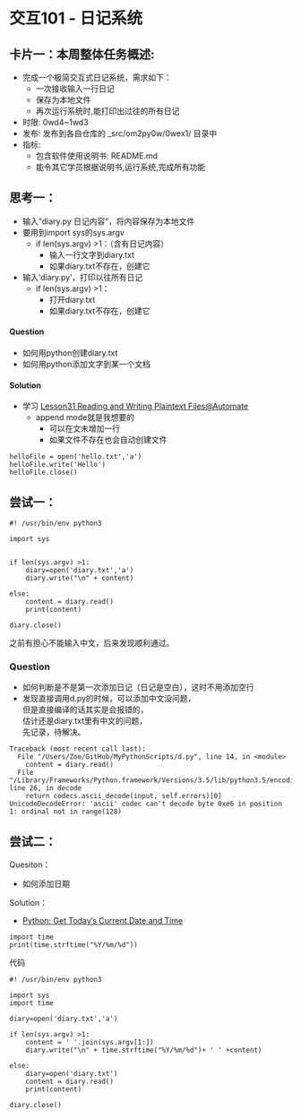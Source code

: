 # 交互101 - 日记系统

## 卡片一：本周整体任务概述:

- 完成一个极简交互式日记系统，需求如下：
	- 一次接收输入一行日记
	- 保存为本地文件
	- 再次运行系统时,能打印出过往的所有日记
- 时限: 0wd4~1wd3
- 发布: 发布到各自仓库的 _src/om2py0w/0wex1/ 目录中
- 指标:
	- 包含软件使用说明书: README.md
	- 能令其它学员根据说明书,运行系统,完成所有功能

## 思考一：

-  输入“diary.py 日记内容”，将内容保存为本地文件
- 要用到import sys的sys.argv
	- if len(sys.argv) >1：（含有日记内容）
		- 输入一行文字到diary.txt
		- 如果diary.txt不存在，创建它
- 输入‘diary.py’，打印以往所有日记
	- if len(sys.argv) >1：
		- 打开diary.txt	 
		- 如果diary.txt不存在，创建它

#### Question

- 如何用python创建diary.txt
- 如何用python添加文字到某一个文档

#### Solution

- 学习 [Lesson31 Reading and Writing Plaintext Files@Automate](https://www.udemy.com/automate/learn/#/lecture/3470542)
    - append mode就是我想要的
        - 可以在文末增加一行
        - 如果文件不存在也会自动创建文件
```
helloFile = open('hello.txt','a')
helloFile.write('Hello')
helloFile.close()
```

## 尝试一：
```
#! /usr/bin/env python3

import sys


if len(sys.argv) >1:
    diary=open('diary.txt','a')
    diary.write("\n" + content)
    
else:
    content = diary.read()
    print(content)

diary.close()

```

之前有担心不能输入中文，后来发现顺利通过。
### Question

- 如何判断是不是第一次添加日记（日记是空白），这时不用添加空行
- 发现直接调用d.py的时候，可以添加中文没问题，  
但是直接编译的话其实是会报错的，  
估计还是diary.txt里有中文的问题，  
先记录，待解决。

```
Traceback (most recent call last):
  File "/Users/Zoe/GitHub/MyPythonScripts/d.py", line 14, in <module>
    content = diary.read()
  File "/Library/Frameworks/Python.framework/Versions/3.5/lib/python3.5/encodings/ascii.py", line 26, in decode
    return codecs.ascii_decode(input, self.errors)[0]
UnicodeDecodeError: 'ascii' codec can't decode byte 0xe6 in position 1: ordinal not in range(128)
```

## 尝试二：
Quesiton：

- 如何添加日期

Solution：
- [Python: Get Today’s Current Date and Time](http://www.cyberciti.biz/faq/howto-get-current-date-time-in-python/)
```
import time
print(time.strftime("%Y/%m/%d"))
```

代码
```
#! /usr/bin/env python3

import sys
import time

diary=open('diary.txt','a')

if len(sys.argv) >1:
    content = ' '.join(sys.argv[1:])
    diary.write("\n" + time.strftime("%Y/%m/%d")+ ' ' +content)
    
else:
    diary=open('diary.txt')
    content = diary.read()
    print(content)

diary.close()

```
